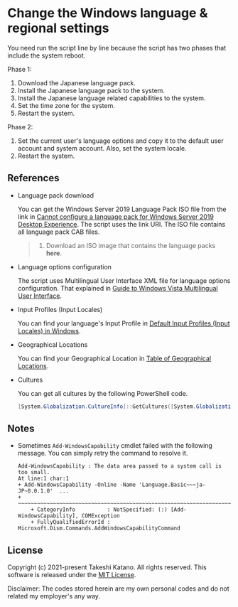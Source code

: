 # Change the Windows language & regional settings

You need run the script line by line because the script has two phases that include the system reboot.

Phase 1:

1. Download the Japanese language pack.
2. Install the Japanese language pack to the system.
3. Install the Japanese language related capabilities to the system.
4. Set the time zone for the system.
5. Restart the system.

Phase 2:

1. Set the current user's language options and copy it to the default user account and system account. Also, set the system locale.
2. Restart the system.

## References

- Language pack download

    You can get the Windows Server 2019 Language Pack ISO file from the link in [Cannot configure a language pack for Windows Server 2019 Desktop Experience](https://docs.microsoft.com/en-us/troubleshoot/windows-server/shell-experience/cannot-configure-language-pack-windows-server-desktop-experience). The script uses the link URI. The ISO file contains all language pack CAB files.

    > 1. Download an ISO image that contains the language packs **here**.

- Language options configuration

    The script uses Multilingual User Interface XML file for language options configuration. That explained in [Guide to Windows Vista Multilingual User Interface](https://docs.microsoft.com/en-us/previous-versions/windows/it-pro/windows-vista/cc721887(v=ws.10)).

- Input Profiles (Input Locales)

    You can find your language's Input Profile in [Default Input Profiles (Input Locales) in Windows](https://docs.microsoft.com/en-us/windows-hardware/manufacture/desktop/default-input-locales-for-windows-language-packs).

- Geographical Locations

    You can find your Geographical Location in [Table of Geographical Locations](https://docs.microsoft.com/en-us/windows/win32/intl/table-of-geographical-locations).

- Cultures

    You can get all cultures by the following PowerShell code.

    ```PowerShell
    [System.Globalization.CultureInfo]::GetCultures([System.Globalization.CultureTypes]::AllCultures).Name
    ```

## Notes

- Sometimes `Add-WindowsCapability` cmdlet failed with the following message. You can simply retry the command to resolve it.

    ```
    Add-WindowsCapability : The data area passed to a system call is too small.
    At line:1 char:1
    + Add-WindowsCapability -Online -Name 'Language.Basic~~~ja-JP~0.0.1.0'  ...
    + ~~~~~~~~~~~~~~~~~~~~~~~~~~~~~~~~~~~~~~~~~~~~~~~~~~~~~~~~~~~~~~~~~~~~~
        + CategoryInfo          : NotSpecified: (:) [Add-WindowsCapability], COMException
        + FullyQualifiedErrorId : Microsoft.Dism.Commands.AddWindowsCapabilityCommand
    ```

## License

Copyright (c) 2021-present Takeshi Katano. All rights reserved. This software is released under the [MIT License](https://github.com/tksh164/windows-language-culture-change-script/blob/master/LICENSE).

Disclaimer: The codes stored herein are my own personal codes and do not related my employer's any way.
